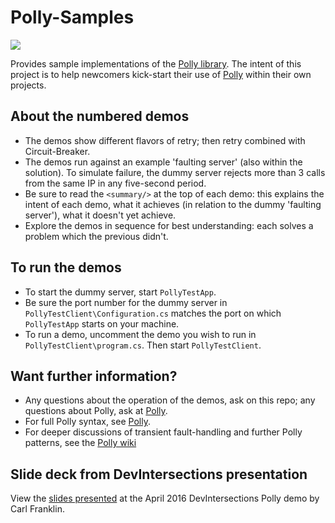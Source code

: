 # Polly-Samples
![](https://raw.github.com/App-vNext/Polly/master/Polly.png)

Provides sample implementations of the [Polly library](https://www.github.com/App-vNext/Polly). The intent of this project is to help newcomers kick-start their use of [Polly](https://www.github.com/App-vNext/Polly) within their own projects.

## About the numbered demos

+ The demos show different flavors of retry; then retry combined with Circuit-Breaker.  
+ The demos run against an example 'faulting server' (also within the solution).  To simulate failure, the dummy server rejects more than 3 calls from the same IP in any five-second period.
+ Be sure to read the `<summary/>` at the top of each demo: this explains the intent of each demo, what it achieves (in relation to the dummy 'faulting server'), what it doesn't yet achieve.
+ Explore the demos in sequence for best understanding: each solves a problem which the previous didn't.

## To run the demos

+ To start the dummy server, start `PollyTestApp`.  
+ Be sure the port number for the dummy server in `PollyTestClient\Configuration.cs` matches the port on which `PollyTestApp` starts on your machine.
+ To run a demo, uncomment the demo you wish to run in `PollyTestClient\program.cs`.  Then start `PollyTestClient`.  

## Want further information?

+ Any questions about the operation of the demos, ask on this repo; any questions about Polly, ask at [Polly](https://www.github.com/App-vNext/Polly).
+ For full Polly syntax, see [Polly](https://www.github.com/App-vNext/Polly).  
+ For deeper discussions of transient fault-handling and further Polly patterns, see the [Polly wiki](https://github.com/App-vNext/Polly/wiki)

## Slide deck from DevIntersections presentation

View the [slides presented](https://github.com/App-vNext/Polly-Samples/blob/master/Demo-Slides.pdf) at the April 2016 DevIntersections Polly demo by Carl Franklin.
